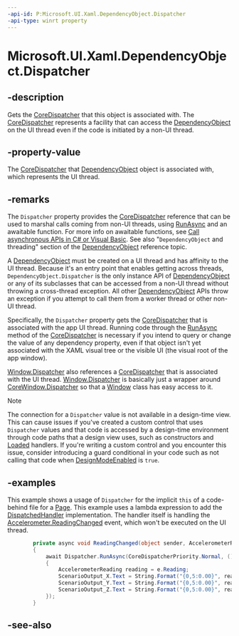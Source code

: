 ```yaml
---
-api-id: P:Microsoft.UI.Xaml.DependencyObject.Dispatcher
-api-type: winrt property
---
```


<!-- Property syntax
public Microsoft.UI.Core.CoreDispatcher Dispatcher { get; }
-->

# Microsoft.UI.Xaml.DependencyObject.Dispatcher

## -description

Gets the [CoreDispatcher](/uwp/api/windows.ui.core.coredispatcher) that this object is associated with. The [CoreDispatcher](/uwp/api/windows.ui.core.coredispatcher) represents a facility that can access the [DependencyObject](dependencyobject.md) on the UI thread even if the code is initiated by a non-UI thread.

## -property-value

The [CoreDispatcher](/uwp/api/windows.ui.core.coredispatcher) that [DependencyObject](dependencyobject.md) object is associated with, which represents the UI thread.

## -remarks

The `Dispatcher` property provides the [CoreDispatcher](/uwp/api/windows.ui.core.coredispatcher) reference that can be used to marshal calls coming from non-UI threads, using [RunAsync](/uwp/api/windows.ui.core.coredispatcher.runasync) and an awaitable function. For more info on awaitable functions, see [Call asynchronous APIs in C# or Visual Basic](/windows/uwp/threading-async/call-asynchronous-apis-in-csharp-or-visual-basic). See also "`DependencyObject` and threading" section of the [DependencyObject](dependencyobject.md) reference topic.

A [DependencyObject](dependencyobject.md) must be created on a UI thread and has affinity to the UI thread. Because it's an entry point that enables getting across threads, `DependencyObject.Dispatcher` is the only instance API of [DependencyObject](dependencyobject.md) or any of its subclasses that can be accessed from a non-UI thread without throwing a cross-thread exception. All other [DependencyObject](dependencyobject.md) APIs throw an exception if you attempt to call them from a worker thread or other non-UI thread.

Specifically, the `Dispatcher` property gets the [CoreDispatcher](/uwp/api/windows.ui.core.coredispatcher) that is associated with the app UI thread. Running code through the [RunAsync](/uwp/api/windows.ui.core.coredispatcher.runasync) method of the [CoreDispatcher](/uwp/api/windows.ui.core.coredispatcher) is necessary if you intend to query or change the value of any dependency property, even if that object isn't yet associated with the XAML visual tree or the visible UI (the visual root of the app window).

[Window.Dispatcher](window_dispatcher.md) also references a [CoreDispatcher](/uwp/api/windows.ui.core.coredispatcher) that is associated with the UI thread. [Window.Dispatcher](window_dispatcher.md) is basically just a wrapper around [CoreWindow.Dispatcher](/uwp/api/windows.ui.core.corewindow.dispatcher) so that a [Window](window.md) class has easy access to it.

> [!NOTE]
> The connection for a `Dispatcher` value is not available in a design-time view. This can cause issues if you've created a custom control that uses `Dispatcher` values and that code is accessed by a design-time environment through code paths that a design view uses, such as constructors and [Loaded](frameworkelement_loaded.md) handlers. If you're writing a custom control and you encounter this issue, consider introducing a guard conditional in your code such as not calling that code when [DesignModeEnabled](/uwp/api/windows.applicationmodel.designmode.designmodeenabled) is `true`.

## -examples

This example shows a usage of `Dispatcher` for the implicit `this` of a code-behind file for a [Page](../microsoft.ui.xaml.controls/page.md). This example uses a lambda expression to add the [DispatchedHandler](/uwp/api/windows.ui.core.dispatchedhandler) implementation. The handler itself is handling the [Accelerometer.ReadingChanged](/uwp/api/windows.devices.sensors.accelerometer.readingchanged) event, which won't be executed on the UI thread.

``` csharp
        private async void ReadingChanged(object sender, AccelerometerReadingChangedEventArgs e)
        {
            await Dispatcher.RunAsync(CoreDispatcherPriority.Normal, () =>
            {
                AccelerometerReading reading = e.Reading;
                ScenarioOutput_X.Text = String.Format("{0,5:0.00}", reading.AccelerationX);
                ScenarioOutput_Y.Text = String.Format("{0,5:0.00}", reading.AccelerationY);
                ScenarioOutput_Z.Text = String.Format("{0,5:0.00}", reading.AccelerationZ);
            });
        }
```

## -see-also
